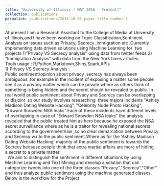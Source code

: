 ```yaml
---
title: "University of Illinois [ MAY 2016 - Present]"
collection: publications
permalink: /publications/2016-10-01-paper-title-number-1
---
```

At present I am a Research Assistant to the College of Media at University of Illinois,and I have been working on Topic Classification,Sentiment Analysis on issues such as Privacy, Secrecy ,Immigration etc .Currently implementing data driven solutions using Machine Learning for  two projects 1)"Privacy VS Secrecy analysis" using data from twitter feeds 2) "Immigration Analysis" with data from the New York times articles. <br/>
Tools usage : R,Python,Markdown,Shiny,Spark,APIs <br/>
​1) Privacy VS Secrecy Analysis :<br/>
 Public sentiment/opinion about privacy ,secrecy has always been ambiguous ,for example in the incident of exposing a matter some people see it as a privacy matter which can be private where as others think of something is being hidden and the secret should be revealed to public. In real world public sentiment about Privacy and Secrecy can be overlapping or disjoint  so our study involves researching  three majors incidents "Ashley Madison Dating Website Hacking", "Celebrity Nude Photo Hacking", "Edward Snowden NSA leaks".Each of these incidents have different levels of overlapping in case of "Edward Snowden NSA leaks" the analysis revealed that the public treated him as hero because he exposed the NSA secret surveillance where as he is a traitor for revealing national secrets according to the government/law ,so no clear demarcation between Privacy and Secrecy w.r.to the public sentiment.Where as for the 'Ashley Madison Dating Website Hacking' majority of the public sentiment is towards the Secrecy because people think that extra martial affairs are more of hiding a secret to a private matter. <br/> 
We aim to distinguish the sentiment in different situations by using Machine Learning and Text Mining and develop a solution that can categorize tweets into one of the three classes "Privacy","Secrecy","Other" and thus analyze public sentiment using the machine generated classes. <br/>
​Below is the workflow for the Project <br/>
